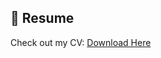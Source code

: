
## 📄 Resume
Check out my CV: [Download Here](https://github.com/user-attachments/files/20658225/Abdul.Warraich.Cv.2.docx)
